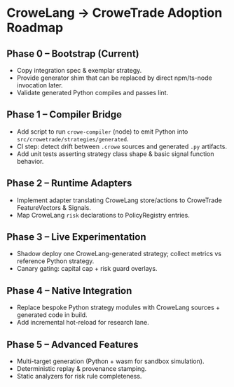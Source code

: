 # CroweLang → CroweTrade Adoption Roadmap

## Phase 0 – Bootstrap (Current)
- Copy integration spec & exemplar strategy.
- Provide generator shim that can be replaced by direct npm/ts-node invocation later.
- Validate generated Python compiles and passes lint.

## Phase 1 – Compiler Bridge
- Add script to run `crowe-compiler` (node) to emit Python into `src/crowetrade/strategies/generated`.
- CI step: detect drift between `.crowe` sources and generated `.py` artifacts.
- Add unit tests asserting strategy class shape & basic signal function behavior.

## Phase 2 – Runtime Adapters
- Implement adapter translating CroweLang store/actions to CroweTrade FeatureVectors & Signals.
- Map CroweLang `risk` declarations to PolicyRegistry entries.

## Phase 3 – Live Experimentation
- Shadow deploy one CroweLang-generated strategy; collect metrics vs reference Python strategy.
- Canary gating: capital cap + risk guard overlays.

## Phase 4 – Native Integration
- Replace bespoke Python strategy modules with CroweLang sources + generated code in build.
- Add incremental hot-reload for research lane.

## Phase 5 – Advanced Features
- Multi-target generation (Python + wasm for sandbox simulation).
- Deterministic replay & provenance stamping.
- Static analyzers for risk rule completeness.
